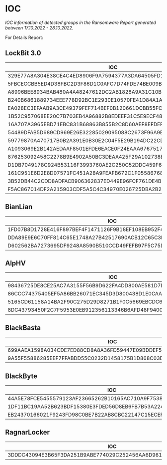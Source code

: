 # IOC

*IOC information of detected groups in the Ransomware Report generated between 17.10.2022 - 28.10.2022.*

For Details Report: 

## LockBit 3.0

| IOC |
| ------ |
| 329E77A8A304E38CE4C4ED8906F9A7594377A3DA64505FD1935B58ACFC9AB4B9 | 
| 5FBCECCBB5ED4D38FBC2D3F86D1C0AFC7D74FDE74BE009B0EC6C4C812F39ADE8 | 
| A8996BEE8934BAB480A4A48247612DC2AB1828A9A31C10B98FB20B47F5298AD9 | 
| B240B6861889734EEE778D92BC1E2930E10570FE41D84A1A79CC518DC93F4E09 | 
| EA028EC3EFAAB9A3CE49379FEF714BEF0B120661DCBB55FCFAB5C4F720598477 | 
| 1B52C957068EE20C7B703EB4A96882B8EDEEF31C5E9ECF481484FC4E433D3DCE | 
| 16A707A3965EBD71EBC831B68863B855B2C8D60AEF8EFDEF1E0C0A6CC28E9BC7 | 
| 54489DFAB5D689CD969E26E32285029095088C2673F96A9BC3DF6EC14CA0A6B2 | 
| 59779870A470717B0B2A391E0B30E2C04F5E29B194DC22CD329AC0436EFEF3B4 | 
| A1093069E2B142AEDAAF8501EFDE6EACE0F24EAAA676751749886199A94ECB0B | 
| 876253092458C2278B9E4902A50BC3DEAA425F29A102738E443C895FE575685E | 
| D1DB7049178C924B53116F3993760AE2C250C52DDC459F616D7D587DDAA50707 | 
| 161C951E6D2E8D07571FC451A28A9FEAFB672C1F05586768F8178F33A9D74EFB | 
| 3B52DB44C2CDD8ADFACB906362837ED449E96FCF761DE4B1F26388B66B6EDABE | 
| F5AC867014DF2A215903CDF5A5C4C34970E026725DBA2B2EF6B1515A46045930 | 


## BianLian

| IOC |
| ------ |
| 1FD07B8D1728E416F897BEF4F1471126F9B18EF108EB952F4B75050DA22E8E43 | 
| DDA89E9E6C70FF814C65E1748A27B42517690ACB12C65C3BBD60AE3AB41E7ACA | 
| D602562BA7273695DF9248A8590B510CCD49FEFB97F5C75D485895ABBA13418D | 


## AlpHV

| IOC |
| ------ |
| 98436725DE8CE25AC7A3155F56B9D622FA4DD800AE581D7DD9F22BC1B7887525 | 
| 86CCC74375405EF5A86BB26071EC345D3D800438D1E0CAA4A6D0CB43BD8562DF | 
| 5165CD61158A14BA2F90C275D29D8271B1F0C5669EBCDC620EDD86EE90474DBC | 
| 8DC43793450F2C7F5953E0EB912356113346B6AFD48F9400A26C35CDF0FFDD07 | 


## BlackBasta

| IOC |
| ------ |
| 699AAEA1598A034CDE7ED88CD8A8A36FD59447E09BDDEF566357061774C48A76 | 
| 9A55F55886285EEF7FFABDD55C0232D1458175B1D868C03D3E304CE7D98980BC | 


## BlackByte

| IOC |
| ------ |
| 44A5E78FCE5455579123AF23665262B10165AC710A9F7538B764AF76D7771550 | 
| 1DF11BC19AA52B623BDF15380E3FDED56D8EB6FB7B53A2240779864B1A6474AD | 
| EB24370166021F9243FD98C0BE7B22AB8CBC22147C15ECEF8E75746EB484BB1A | 


## RagnarLocker

| IOC |
| ------ |
| 3DDDC43094E3B65F3DA251B9ABE774029C252456AA6D9614733DA74859FA9215 | 
